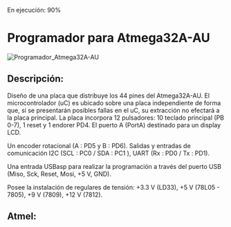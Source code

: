 En ejecución: 90%

Programador para Atmega32A-AU
================================

![Programador_Atmega32A-AU](https://user-images.githubusercontent.com/88397949/128286223-6b919616-76cc-4cbf-b822-399edab42264.png)



## Descripción:
Diseño de una placa que distribuye los 44 pines del Atmega32A-AU. El microcontrolador (uC) es ubicado sobre una placa independiente de forma que, si se presentarán posibles fallas en el uC, su extracción no efectará a la placa principal.
La placa incorpora 12 pulsadores: 10 teclado principal (PB 0-7), 1 reset y 1 endorer PD4. El puerto A (PortA) destinado para un display LCD.

Un encoder rotacional (A : PD5 y B : PD6). Salidas y entradas de comunicación I2C (SCL : PC0 / SDA : PC1 ), UART (Rx : PD0 / Tx : PD1).

Una entrada USBasp para realizar la programación a través del puerto USB (Miso, Sck, Reset, Mosi, +5 V, GND).

Posee la instalación de regulares de tensión: +3.3 V (LD33), +5 V (78L05 - 7805), +9 V (7809), +12 V (7812).
## Atmel:

